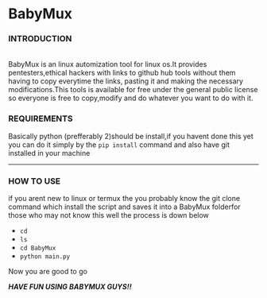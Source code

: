 # BabyMux
<h3><span>INTRODUCTION</span></h3>
<br>
BabyMux is an linux automization tool for linux os.It provides pentesters,ethical hackers with links to github hub tools without them having to copy everytime the links, pasting it and making the necessary modifications.This tools is available for free under the general public license so everyone is free to copy,modify and do whatever you want to do with it.
<h3><span>REQUIREMENTS</span></h3>
Basically python (prefferably 2)should be install,if you havent done this yet you can do it simply by the <code>pip install</code> command and also have git installed in your machine<hr>
<h3><span>HOW TO USE</span></h3>
if you arent new to linux or termux the you probably know the git clone command which install the script and saves it into a BabyMux folderfor those who may not know this well the process is down below
<ul>
<li><code>cd</li></code>
<li><code>ls</li></code>
<li><code>cd BabyMux</li></code>
<li><code>python main.py</li></code>
</ul>
Now you are good to go<br>

<b><i>HAVE FUN USING BABYMUX GUYS!!</i></b>
